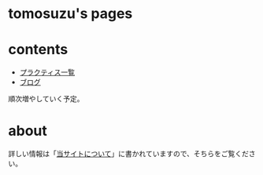 # tomosuzu's pages

# contents

* [プラクティス一覧](/practices)
* [ブログ](/blog)

順次増やしていく予定。

# about

詳しい情報は「[当サイトについて](/about)」に書かれていますので、そちらをご覧ください。
